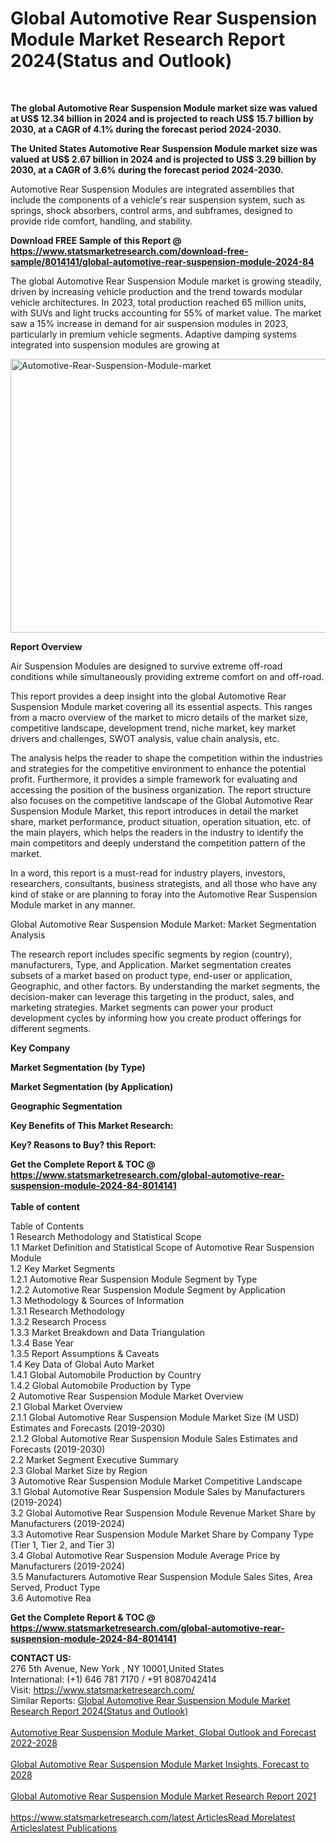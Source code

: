 <h1>Global Automotive Rear Suspension Module Market Research Report 2024(Status and Outlook)</h1><br/><p><strong>The global Automotive Rear Suspension Module market size was valued at US$ 12.34 billion in 2024 and is projected to reach US$ 15.7 billion by 2030, at a <strong>CAGR</strong> of 4.1% during the forecast period 2024-2030.</strong></p><p><strong>The United States Automotive Rear Suspension Module market size was valued at US$ 2.67 billion in 2024 and is projected to US$ 3.29 billion by 2030, at a <strong>CAGR</strong> of 3.6% during the forecast period 2024-2030.</strong></p><p>Automotive Rear Suspension Modules are integrated assemblies that include the components of a vehicle's rear suspension system, such as springs, shock absorbers, control arms, and subframes, designed to provide ride comfort, handling, and stability.</p><p><strong>Download FREE Sample of this Report @ <a href="https://www.statsmarketresearch.com/download-free-sample/8014141/global-automotive-rear-suspension-module-2024-84">https://www.statsmarketresearch.com/download-free-sample/8014141/global-automotive-rear-suspension-module-2024-84</a></strong></p><p>The global Automotive Rear Suspension Module market is growing steadily, driven by increasing vehicle production and the trend towards modular vehicle architectures. In 2023, total production reached 65 million units, with SUVs and light trucks accounting for 55% of market value. The market saw a 15% increase in demand for air suspension modules in 2023, particularly in premium vehicle segments. Adaptive damping systems integrated into suspension modules are growing at</p><p><img alt="Automotive-Rear-Suspension-Module-market" src="https://www.grandresearchstore.com/assets/report-images/Automotive_Rear_Suspension_Module_market_1.png" style="width: 730px; height: 438px;"></p><p><strong>Report Overview</strong></p><p>Air Suspension Modules are designed to survive extreme off-road conditions while simultaneously providing extreme comfort on and off-road.</p><p>This report provides a deep insight into the global Automotive Rear Suspension Module market covering all its essential aspects. This ranges from a macro overview of the market to micro details of the market size, competitive landscape, development trend, niche market, key market drivers and challenges, SWOT analysis, value chain analysis, etc.</p><p>The analysis helps the reader to shape the competition within the industries and strategies for the competitive environment to enhance the potential profit. Furthermore, it provides a simple framework for evaluating and accessing the position of the business organization. The report structure also focuses on the competitive landscape of the Global Automotive Rear Suspension Module Market, this report introduces in detail the market share, market performance, product situation, operation situation, etc. of the main players, which helps the readers in the industry to identify the main competitors and deeply understand the competition pattern of the market.</p><p>In a word, this report is a must-read for industry players, investors, researchers, consultants, business strategists, and all those who have any kind of stake or are planning to foray into the Automotive Rear Suspension Module market in any manner.</p><p>Global Automotive Rear Suspension Module Market: Market Segmentation Analysis</p><p>The research report includes specific segments by region (country), manufacturers, Type, and Application. Market segmentation creates subsets of a market based on product type, end-user or application, Geographic, and other factors. By understanding the market segments, the decision-maker can leverage this targeting in the product, sales, and marketing strategies. Market segments can power your product development cycles by informing how you create product offerings for different segments.</p><p><strong>Key Company</strong></p><p><strong>Market Segmentation (by Type)</strong></p><p><strong>Market Segmentation (<strong>by Application</strong>)</strong></p><p><strong>Geographic Segmentation</strong></p><p><strong>Key Benefits of This Market Research:</strong></p><p><strong>Key? <strong>Reasons to Buy</strong>? this Report:</strong></p><div><b>Get the Complete Report & TOC @ <a href="https://www.statsmarketresearch.com/global-automotive-rear-suspension-module-2024-84-8014141">https://www.statsmarketresearch.com/global-automotive-rear-suspension-module-2024-84-8014141</a></b></div><br><b>Table of content</b><p>Table of Contents<br /> 1 Research Methodology and Statistical Scope<br /> 1.1 Market Definition and Statistical Scope of Automotive Rear Suspension Module<br /> 1.2 Key Market Segments<br /> 1.2.1 Automotive Rear Suspension Module Segment by Type<br /> 1.2.2 Automotive Rear Suspension Module Segment by Application<br /> 1.3 Methodology & Sources of Information<br /> 1.3.1 Research Methodology<br /> 1.3.2 Research Process<br /> 1.3.3 Market Breakdown and Data Triangulation<br /> 1.3.4 Base Year<br /> 1.3.5 Report Assumptions & Caveats<br /> 1.4 Key Data of Global Auto Market<br /> 1.4.1 Global Automobile Production by Country<br /> 1.4.2 Global Automobile Production by Type<br /> 2 Automotive Rear Suspension Module Market Overview<br /> 2.1 Global Market Overview<br /> 2.1.1 Global Automotive Rear Suspension Module Market Size (M USD) Estimates and Forecasts (2019-2030)<br /> 2.1.2 Global Automotive Rear Suspension Module Sales Estimates and Forecasts (2019-2030)<br /> 2.2 Market Segment Executive Summary<br /> 2.3 Global Market Size by Region<br /> 3 Automotive Rear Suspension Module Market Competitive Landscape<br /> 3.1 Global Automotive Rear Suspension Module Sales by Manufacturers (2019-2024)<br /> 3.2 Global Automotive Rear Suspension Module Revenue Market Share by Manufacturers (2019-2024)<br /> 3.3 Automotive Rear Suspension Module Market Share by Company Type (Tier 1, Tier 2, and Tier 3)<br /> 3.4 Global Automotive Rear Suspension Module Average Price by Manufacturers (2019-2024)<br /> 3.5 Manufacturers Automotive Rear Suspension Module Sales Sites, Area Served, Product Type<br /> 3.6 Automotive Rea<br><div><b>Get the Complete Report & TOC @ <a href="https://www.statsmarketresearch.com/global-automotive-rear-suspension-module-2024-84-8014141">https://www.statsmarketresearch.com/global-automotive-rear-suspension-module-2024-84-8014141</a></b></div></p> <b>CONTACT US:</b><br>276 5th Avenue, New York , NY 10001,United States<br>International: (+1) 646 781 7170 / +91 8087042414<br>Visit: <a href="https://www.statsmarketresearch.com/">https://www.statsmarketresearch.com/</a><br>Similar Reports: <a href="https://www.statsmarketresearch.com/global-automotive-rear-suspension-module-2024-84-8014141">Global Automotive Rear Suspension Module Market Research Report 2024(Status and Outlook)</a><br/><br/><a href="https://www.statsmarketresearch.com/global-automotive-rear-suspension-module-2024-84-8014141">Automotive Rear Suspension Module Market, Global Outlook and Forecast 2022-2028</a><br/><br/><a href="https://www.statsmarketresearch.com/global-automotive-rear-suspension-module-2024-84-8014141">Global Automotive Rear Suspension Module Market Insights, Forecast to 2028</a><br/><br/><a href="https://www.statsmarketresearch.com/global-automotive-rear-suspension-module-2024-84-8014141">Global Automotive Rear Suspension Module Market Research Report 2021</a><br/><br/><a href="https://gyeongbokgung.com">https://www.statsmarketresearch.com/</a><a href="https://hallyeomaritime.com">latest Articles</a><a href="https://jingwansa.com">Read More</a><a href=https://nguoiviet.jp/">latest Articles</a><a href="https://www.intelmarketresearch.com/">latest Publications</a>